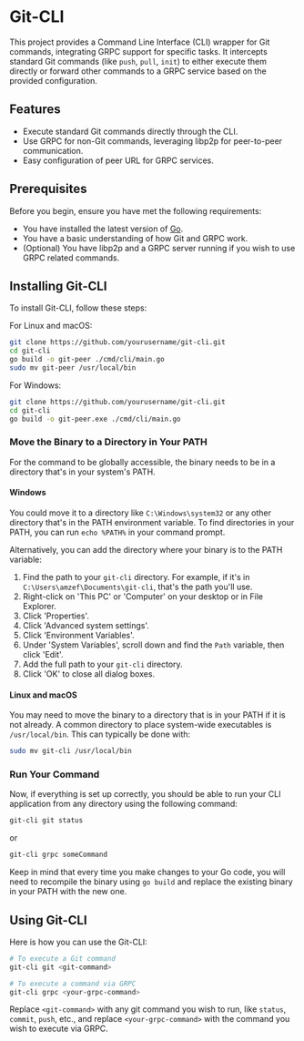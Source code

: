 # Git-CLI

This project provides a Command Line Interface (CLI) wrapper for Git commands, integrating GRPC support for specific tasks. It intercepts standard Git commands (like `push`, `pull`, `init`) to either execute them directly or forward other commands to a GRPC service based on the provided configuration.

## Features

- Execute standard Git commands directly through the CLI.
- Use GRPC for non-Git commands, leveraging libp2p for peer-to-peer communication.
- Easy configuration of peer URL for GRPC services.

## Prerequisites

Before you begin, ensure you have met the following requirements:
- You have installed the latest version of [Go](https://golang.org/dl/).
- You have a basic understanding of how Git and GRPC work.
- (Optional) You have libp2p and a GRPC server running if you wish to use GRPC related commands.

## Installing Git-CLI

To install Git-CLI, follow these steps:

For Linux and macOS:

```bash
git clone https://github.com/yourusername/git-cli.git
cd git-cli
go build -o git-peer ./cmd/cli/main.go
sudo mv git-peer /usr/local/bin
```

For Windows:

```bash
git clone https://github.com/yourusername/git-cli.git
cd git-cli
go build -o git-peer.exe ./cmd/cli/main.go
```

### Move the Binary to a Directory in Your PATH

For the command to be globally accessible, the binary needs to be in a directory that's in your system's PATH.

#### Windows

You could move it to a directory like `C:\Windows\system32` or any other directory that's in the PATH environment variable. To find directories in your PATH, you can run `echo %PATH%` in your command prompt.

Alternatively, you can add the directory where your binary is to the PATH variable:

1. Find the path to your `git-cli` directory. For example, if it's in `C:\Users\amzef\Documents\git-cli`, that's the path you'll use.
2. Right-click on 'This PC' or 'Computer' on your desktop or in File Explorer.
3. Click 'Properties'.
4. Click 'Advanced system settings'.
5. Click 'Environment Variables'.
6. Under 'System Variables', scroll down and find the `Path` variable, then click 'Edit'.
7. Add the full path to your `git-cli` directory.
8. Click 'OK' to close all dialog boxes.

#### Linux and macOS

You may need to move the binary to a directory that is in your PATH if it is not already. A common directory to place system-wide executables is `/usr/local/bin`. This can typically be done with:

```bash
sudo mv git-cli /usr/local/bin
```

### Run Your Command

Now, if everything is set up correctly, you should be able to run your CLI application from any directory using the following command:

```sh
git-cli git status
```

or

```sh
git-cli grpc someCommand
```

Keep in mind that every time you make changes to your Go code, you will need to recompile the binary using `go build` and replace the existing binary in your PATH with the new one.

## Using Git-CLI

Here is how you can use the Git-CLI:

```bash
# To execute a Git command
git-cli git <git-command>

# To execute a command via GRPC
git-cli grpc <your-grpc-command>
```

Replace `<git-command>` with any git command you wish to run, like `status`, `commit`, `push`, etc., and replace `<your-grpc-command>` with the command you wish to execute via GRPC.
